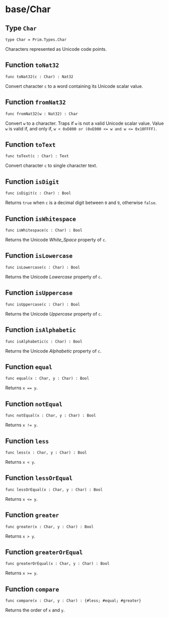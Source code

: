 # base/Char

## Type `Char`
``` motoko no-repl
type Char = Prim.Types.Char
```

Characters represented as Unicode code points.

## Function `toNat32`
``` motoko no-repl
func toNat32(c : Char) : Nat32
```

Convert character `c` to a word containing its Unicode scalar value.

## Function `fromNat32`
``` motoko no-repl
func fromNat32(w : Nat32) : Char
```

Convert `w` to a character.
Traps if `w` is not a valid Unicode scalar value.
Value `w` is valid if, and only if, `w < 0xD800 or (0xE000 <= w and w <= 0x10FFFF)`.

## Function `toText`
``` motoko no-repl
func toText(c : Char) : Text
```

Convert character `c` to single character text.

## Function `isDigit`
``` motoko no-repl
func isDigit(c : Char) : Bool
```

Returns `true` when `c` is a decimal digit between `0` and `9`, otherwise `false`.

## Function `isWhitespace`
``` motoko no-repl
func isWhitespace(c : Char) : Bool
```

Returns the Unicode _White_Space_ property of `c`.

## Function `isLowercase`
``` motoko no-repl
func isLowercase(c : Char) : Bool
```

Returns the Unicode _Lowercase_ property of `c`.

## Function `isUppercase`
``` motoko no-repl
func isUppercase(c : Char) : Bool
```

Returns the Unicode _Uppercase_ property of `c`.

## Function `isAlphabetic`
``` motoko no-repl
func isAlphabetic(c : Char) : Bool
```

Returns the Unicode _Alphabetic_ property of `c`.

## Function `equal`
``` motoko no-repl
func equal(x : Char, y : Char) : Bool
```

Returns `x == y`.

## Function `notEqual`
``` motoko no-repl
func notEqual(x : Char, y : Char) : Bool
```

Returns `x != y`.

## Function `less`
``` motoko no-repl
func less(x : Char, y : Char) : Bool
```

Returns `x < y`.

## Function `lessOrEqual`
``` motoko no-repl
func lessOrEqual(x : Char, y : Char) : Bool
```

Returns `x <= y`.

## Function `greater`
``` motoko no-repl
func greater(x : Char, y : Char) : Bool
```

Returns `x > y`.

## Function `greaterOrEqual`
``` motoko no-repl
func greaterOrEqual(x : Char, y : Char) : Bool
```

Returns `x >= y`.

## Function `compare`
``` motoko no-repl
func compare(x : Char, y : Char) : {#less; #equal; #greater}
```

Returns the order of `x` and `y`.
